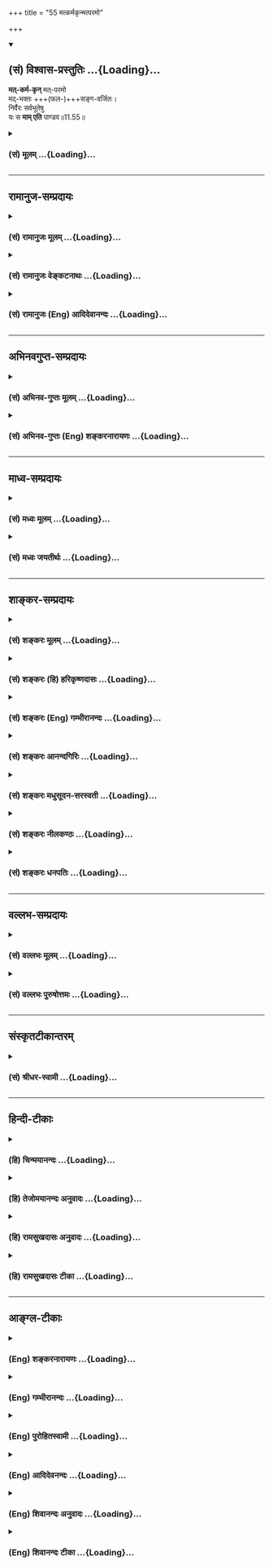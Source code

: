 +++
title = "55 मत्कर्मकृन्मत्परमो"

+++
<div class="js_include" newlevelforh1="2" title="(सं) विश्वास-प्रस्तुतिः" unfilled url="/purANam_vaiShNavam/mahAbhAratam/06-bhIShma-parva/03-bhagavad-gItA-parva/saMskRtam/vishvAsa-prastutiH/11_vishva-rUpa-darshana/55_matkarmakRnmatpar.md">
<details open><summary><h2>(सं) विश्वास-प्रस्तुतिः ...{Loading}...</h2></summary>

**मत्-कर्म-कृन्** मत्-परमो  
मद्-भक्तः +++(फल-)+++सङ्ग-वर्जितः।  
निर्वैरः सर्वभूतेषु  
यः स **माम् एति** पाण्डव॥11.55॥
</details>
</div>
<div class="js_include collapsed" newlevelforh1="3" title="(सं) मूलम्" unfilled url="/purANam_vaiShNavam/mahAbhAratam/06-bhIShma-parva/03-bhagavad-gItA-parva/saMskRtam/mUlam/11_vishva-rUpa-darshana/55_matkarmakRnmatpar.md">
<details><summary><h3>(सं) मूलम् ...{Loading}...</h3></summary>

मत्कर्मकृन्मत्परमो मद्भक्तः सङ्गवर्जितः।  
निर्वैरः सर्वभूतेषु यः स मामेति पाण्डव।।11.55।।
</details>
</div>


_________________
## रामानुज-सम्प्रदायः
<div class="js_include collapsed" newlevelforh1="3" title="(सं) रामानुजः मूलम्" unfilled url="/purANam_vaiShNavam/mahAbhAratam/06-bhIShma-parva/03-bhagavad-gItA-parva/saMskRtam/rAmAnujaH/mUlam/11_vishva-rUpa-darshana/55_matkarmakRnmatpar.md">
<details><summary><h3>(सं) रामानुजः मूलम् ...{Loading}...</h3></summary>

।।11.55।। वेदाध्ययनादीनि सर्वाणि कर्माणि मदाराधनरूपाणि इति यः करोति स
**मत्कर्मकृत मत्परमः** -- सर्वेषाम् आरम्भाणां अहम् एव परमोद्देश्यो यस्य
स मत्परमः **मद्भक्तः** -- अत्यर्थमत्प्रियत्वेन
मत्कीर्तनस्तुतिध्यानार्चनप्रणामादिभिः विना आत्मधारणम् अलभमानो
मदेकप्रयोजनतया यः सततं तानि करोति स मद्भक्तः।**सङ्गवर्जितः** --
मदेकप्रियत्वेन इतरसङ्गम् असहमानः **निर्वैरः सर्वभूतेषु** --
मत्संश्लेषवियोगैकसुखदुःखस्वभावत्वात् स्वदुःखस्य
स्वापराधनिमित्तत्वानुसंधानात् च सर्वभूतानां
परमपुरुषपरतन्त्रत्वानुसंधानात् च सर्वभूतेषु वैरनिमित्ताभावात् तेषु
निर्वैरः।**यः** एवंभूतः **स माम् एति;** मां यथावद् अवस्थितं प्राप्नोति।
निरस्ताविद्याद्यशेषदोषगन्धो मदेकानुभवो भवति इत्यर्थः।

</details>
</div>
<div class="js_include collapsed" newlevelforh1="3" title="(सं) रामानुजः वेङ्कटनाथः" unfilled url="/purANam_vaiShNavam/mahAbhAratam/06-bhIShma-parva/03-bhagavad-gItA-parva/saMskRtam/rAmAnujaH/venkaTanAthaH/11_vishva-rUpa-darshana/55_matkarmakRnmatpar.md">
<details><summary><h3>(सं) रामानुजः वेङ्कटनाथः ...{Loading}...</h3></summary>

  
  
।।11.55।। नाहं वेदैः इत्यादेः वेदानुवचनेन \[बृ.उ.4।4।22\]
इत्यादिश्रुतिविरोधपरिहाराय भक्त्यङ्गभावेन वेदानुवचनादीनामुपयोगं
वदन्प्रवेष्टुम् इत्युक्तं प्राप्तिहेतुं भक्त्यवस्थाविशेषं विविनक्ति --
मत्कर्मकृदिति। नाहं वेदैः इत्यादिनोक्तान्येव कर्माणि भगवति
समर्पणान्मत्कर्मशब्देनोच्यन्ते; कीर्तनादीनि तु प्रागुक्तानि
भक्त्यन्तर्गतत्वान्मद्भक्तशब्देऽनुप्रवेशमर्हन्तीत्यभिप्रायेणाहवेदाध्ययनेति।
कर्मप्रसङ्गात्तत्साध्यतया बुद्धिस्थं फलमिह मत्परमशब्देनोच्यत
इत्याहसर्वेषामिति। लौकिकानामन्नपानादिस्थानेऽस्य
कीर्तनादिकमित्यभिप्रायेणाहआत्मधारणमलभमान इति। भक्तेः
काष्ठाप्राप्तिदशायां यादृशी निस्सङ्गता; तां सहेतुकां
दर्शयतिमदेकप्रियत्वेनेति। तृषितस्यामृतधारायां तृणादिनिरोधवन्मन्यमानं
सङ्गमेवैनं यथा स्वयं विरक्तो वर्जयति; तथा स्वयं सङ्गे जातोद्वेग
इत्यभिप्रायेणइतरसङ्गमसहमान इत्युक्तम्। तादृश्यां भक्तिकाष्ठायां न केवलं
शास्त्रवश्यत्वेन निर्वैरता अपितु कारणाभावात् कार्याभाव
इत्याहमत्संश्लेषेति। परमात्मनि रक्ततया तदितरविरक्तस्य
सांसारिकक्षुद्रसुखदुःखयोरुपेक्षकत्वात्तन्निवर्तकेषु तत्प्रवर्तकेषु च
नास्य वैरसम्भवः। नच स्वापराधं जानतः परो द्वेषविषयः नच
कशादिवत्परतन्त्रतयाऽवगताय कश्चिदनुन्मत्तः कुप्येत् आत्मन इव परेषामपि
विश्वरूपभगवद्रूपत्वानुसन्धाने कथं वैरावकाशः इति भावः। एवम्भूतः
एवंविधः। प्रवेष्टुम् \[11।54\] इति प्रागुक्तानुसन्धानेनाह -- मां
यथावदवस्थितमिति। प्रवेशप्राप्त्यादिशब्दानामन्यार्थतां कुदृष्ट्यभिमतां
निराकर्तुं परमनिश्श्रेयसरूपायाः प्राप्तेः स्वरूपं शोधयतिनिरस्तेति।
निरस्तत्वमपुनरङ्कुरविनष्टत्वम्। अविद्या
अज्ञानान्यथाज्ञानतत्कारणकर्मादिरूपा। पूर्वावस्थायामपि
कतिपयाविद्यादिनिवृत्तिरस्तीति तद्व्यवच्छेदायाशेषपदम्। सवासननिरासद्योतनाय
गन्धशब्दः। मदेकानुभव इति -- सर्वं ह पश्यः पश्यति \[छां.उ.7।26।2\]
इत्युक्तं सर्वमपि सर्वशरीरोऽहमेव। तथाच श्रुत्यन्तरं ते सर्वगं सर्वतः
प्राप्य धीरा युक्तात्मानः सर्वमेवाविशन्ति \[मुं.उ.3।3।5\] इति -- इति
भावः। इति कवितार्किकसिंहस्य सर्वतन्त्रस्वतन्त्रस्य श्रीमद्वेङ्कटनाथस्य
वेदान्ताचार्यस्य कृतिषुश्रीमद्गीताभाष्यटीकायां तात्पर्यचन्द्रिकायां
एकादशोऽध्यायः।।11।।

</details>
</div>
<div class="js_include collapsed" newlevelforh1="3" title="(सं) रामानुजः (Eng) आदिदेवानन्दः" unfilled url="/purANam_vaiShNavam/mahAbhAratam/06-bhIShma-parva/03-bhagavad-gItA-parva/saMskRtam/rAmAnujaH/english/AdidevAnandaH/11_vishva-rUpa-darshana/55_matkarmakRnmatpar.md">
<details><summary><h3>(सं) रामानुजः (Eng) आदिदेवानन्दः ...{Loading}...</h3></summary>

11.55 Whosoever performs all acts like the study of the Vedas described above, considering them as several modes of worship, 'he works for Me.'
He who 'looks upon Me as the highest,' namely, one to whom I alone am the highest purpose in all his enterprises, has Me as 'the highest end.'
He who is 'devoted to me,' i.e., is greatly devoted to me and hence unable to sustain himself without reciting My names, praising Me,
meditating upon Me, worshipping Me, saluting Me etc., he who performs these always considering Me as the supreme end - he is My devotee. He is
'free from attachments,' as he is attached to me alone, and is therefore unable to have attachment to any other entity. He who is without hatred towards any being, is one who fulfils all the following conditions: his nature is to feel pleasure or pain solely on account of his union or separation from Me; he considers his own sins to be the cause of his sufferings (and not the work of others); he is confirmed in his faith that all beings are dependent on the Parama-purusa. For all these reasons he has no hatred for any one.

</details>
</div>


_________________
## अभिनवगुप्त-सम्प्रदायः
<div class="js_include collapsed" newlevelforh1="3" title="(सं) अभिनव-गुप्तः मूलम्" unfilled url="/purANam_vaiShNavam/mahAbhAratam/06-bhIShma-parva/03-bhagavad-gItA-parva/saMskRtam/abhinava-guptaH/mUlam/11_vishva-rUpa-darshana/55_matkarmakRnmatpar.md">
<details><summary><h3>(सं) अभिनव-गुप्तः मूलम् ...{Loading}...</h3></summary>

।।11.54 -- 11.55।। भक्त्येति। मत्कर्मेति। अविद्यमानान्यज्ञेयरमणीया येषां
भक्तिः परिस्फुरति तेषां \[ ज्ञानवान् \] मां प्रपद्यते +++(; N omit मां
प्रपद्यते)+++। वासुदेवः सर्वम् +++(Gita VII; 19 )+++
इत्यादिपूर्वाभिहितोपदेशचमत्कारात् विश्वात्मकं वासुदेवतत्त्वम् अयत्नत एव
बोधपदवीमवतरति इति।  
  

</details>
</div>
<div class="js_include collapsed" newlevelforh1="3" title="(सं) अभिनव-गुप्तः (Eng) शङ्करनारायणः" unfilled url="/purANam_vaiShNavam/mahAbhAratam/06-bhIShma-parva/03-bhagavad-gItA-parva/saMskRtam/abhinava-guptaH/english/shankaranArAyaNaH/11_vishva-rUpa-darshana/55_matkarmakRnmatpar.md">
<details><summary><h3>(सं) अभिनव-गुप्तः (Eng) शङ्करनारायणः ...{Loading}...</h3></summary>

11.54-55 Bhaktya etc. Mat-karma etc. Those, whose devotion, charming by
the absence of any other object in it, bursts forth-to the field of
realisation of those persons descends the Vasudea - tattva, the Absolute
being, without any effort (on their part) just on account of their
appreciation of the advice given earlier as 'Having the realisation that
Vasudeva is all, one takes refuge in Me. etc.'

</details>
</div>


_________________
## माध्व-सम्प्रदायः
<div class="js_include collapsed" newlevelforh1="3" title="(सं) मध्वः मूलम्" unfilled url="/purANam_vaiShNavam/mahAbhAratam/06-bhIShma-parva/03-bhagavad-gItA-parva/saMskRtam/madhvaH/mUlam/11_vishva-rUpa-darshana/55_matkarmakRnmatpar.md">
<details><summary><h3>(सं) मध्वः मूलम् ...{Loading}...</h3></summary>

।।11.55।। Sri Madhvacharya did not comment on this sloka.

</details>
</div>
<div class="js_include collapsed" newlevelforh1="3" title="(सं) मध्वः जयतीर्थः" unfilled url="/purANam_vaiShNavam/mahAbhAratam/06-bhIShma-parva/03-bhagavad-gItA-parva/saMskRtam/madhvaH/jayatIrthaH/11_vishva-rUpa-darshana/55_matkarmakRnmatpar.md">
<details><summary><h3>(सं) मध्वः जयतीर्थः ...{Loading}...</h3></summary>

।।11.55।। Sri Jayatirtha did not comment on this sloka.  
  
,

</details>
</div>


_________________
## शाङ्कर-सम्प्रदायः
<div class="js_include collapsed" newlevelforh1="3" title="(सं) शङ्करः मूलम्" unfilled url="/purANam_vaiShNavam/mahAbhAratam/06-bhIShma-parva/03-bhagavad-gItA-parva/saMskRtam/shankaraH/mUlam/11_vishva-rUpa-darshana/55_matkarmakRnmatpar.md">
<details><summary><h3>(सं) शङ्करः मूलम् ...{Loading}...</h3></summary>

।।11.55।। --,**मत्कर्मकृत्** मदर्थं कर्म मत्कर्म; तत् करोतीति
मत्कर्मकृत्। **मत्परमः --** करोति भृत्यः स्वामिकर्म; न तु आत्मनः परमा
प्रेत्य गन्तव्या गतिरिति स्वामिनं प्रतिपद्यते अयं तु मत्कर्मकृत् मामेव
परमां गतिं प्रतिपद्यते इति मत्परमः; अहं परमः परा गतिः यस्य सोऽयं
मत्परमः। तथा **मद्भक्तः** मामेव सर्वप्रकारैः सर्वात्मना सर्वोत्साहेन
भजते इति मद्भक्तः। **सङ्गवर्जितः** धनपुत्रमित्रकलत्रबन्धुवर्गेषु
सङ्गवर्जितः सङ्गः प्रीतिः स्नेहः तद्वर्जितः। **निर्वैरः** निर्गतवैरः
**सर्वभूतेषु** शत्रुभावरहितः आत्मनः अत्यन्तापकारप्रवृत्तेष्वपि। **यः**
ईदृशः मद्भक्तः **सः माम् एति;** अहमेव तस्य परा गतिः; न अन्या गतिः काचित्
भवति। अयं तव उपदेशः इष्टः मया उपदिष्टः हे **पाण्डव** इति।। इति
श्रीमत्परमहंसपरिव्राजकाचार्यस्य
श्रीगोविन्दभगवत्पूज्यपादशिष्यस्य,श्रीमच्छंकरभगवतः कृतौ
श्रीमद्भगवद्गीताभाष्ये  
  
एकादशोऽध्यायः।।  
  

</details>
</div>
<div class="js_include collapsed" newlevelforh1="3" title="(सं) शङ्करः (हि) हरिकृष्णदासः" unfilled url="/purANam_vaiShNavam/mahAbhAratam/06-bhIShma-parva/03-bhagavad-gItA-parva/saMskRtam/shankaraH/hindI/harikRShNadAsaH/11_vishva-rUpa-darshana/55_matkarmakRnmatpar.md">
<details><summary><h3>(सं) शङ्करः (हि) हरिकृष्णदासः ...{Loading}...</h3></summary>

।।11.55।। अब समस्त गीताशास्त्रका सारभूत अर्थ संक्षेपमें कल्याणप्राप्तिके
लिये कर्तव्यरूपसे बतलाया जाता है --, जो मुझ परमेश्वरके लिये कर्म
करनेवाला है और मेरे ही परायण है -- सेवक स्वामीके लिये कर्म करता है परंतु
मरनेके पश्चात् पानेयोग्य अपनी परमगति उसे नहीं मानता और यह तो मेरे लिये
ही कर्म करनेवाला,और मुझे ही अपनी परमगति समझनेवाला होता है; इस प्रकार
परमगति मैं ही हूँ ऐसा जो मत्परायण है। तथा मेरा ही भक्त है अर्थात् जो सब
प्रकारसे सब इन्द्रियोंद्वारा सम्पूर्ण उत्साहसे मेरा ही भजन करता है; ऐसा
मेरा भक्त है। तथा जो धन; पुत्र; मित्र; स्त्री और बन्धुवर्गमें सङ्ग --
प्रीति -- स्नेहसे रहित है। तथा सब भूतोंमें वैरभावसे रहित है अर्थात् अपना
अत्यन्त अनिष्ट करनेकी चेष्टा करनेवालोंमें भी जो शत्रुभावसे रहित है। ऐसा
जो मेरा भक्त है; हे पाण्डव वह मुझे पाता है अर्थात् मैं ही उसकी परमगति
हूँ; उसकी दूसरी कोई गति कभी नहीं होती। यह मैंने तुझे तेरे जाननेके लिये
इष्ट उपदेश दिया है।

</details>
</div>
<div class="js_include collapsed" newlevelforh1="3" title="(सं) शङ्करः (Eng) गम्भीरानन्दः" unfilled url="/purANam_vaiShNavam/mahAbhAratam/06-bhIShma-parva/03-bhagavad-gItA-parva/saMskRtam/shankaraH/english/gambhIrAnandaH/11_vishva-rUpa-darshana/55_matkarmakRnmatpar.md">
<details><summary><h3>(सं) शङ्करः (Eng) गम्भीरानन्दः ...{Loading}...</h3></summary>

11.55 Pandava, O son of Pandu; yah, he who; mat-karma-krt, works for Me:
work for Me is mat-karma; one who does it is mat-karma-krt-.
Mat-paramah, who accepts Me as the supreme Goal: A servant does work for
his master, but does not accept the master as his own supreme Goal to be
attained after death; his one, however, who does work for Me, accepts Me
alone as the supreme Goal. Thus he is matparamah-one to whom I am the
supreme Goal-. So also he who is madbhaktah, devoted to me: He adores Me
alone in all ways, with his whole being and full enthusiasm. Thus he is
madbhaktah-. Sanga-varjitah, who is devoid of attachment for wealth,
sons, friends, wife and relatives, Sanga means fondness, love; devoid of
them-. Nirvairah, who is free from enmity; sarva-bhutesu, towards all
beings-berefit of the idea of enmity even towards those engaged in doing
unmost harm to him-. Sah, he who is such a devotee of Mine; eti,
attains; mam, Me. I alone am his supreme Goal; he does not attain any
other goal. This is the advice for you, given by Me as desired by you.

</details>
</div>
<div class="js_include collapsed" newlevelforh1="3" title="(सं) शङ्करः आनन्दगिरिः" unfilled url="/purANam_vaiShNavam/mahAbhAratam/06-bhIShma-parva/03-bhagavad-gItA-parva/saMskRtam/shankaraH/AnandagiriH/11_vishva-rUpa-darshana/55_matkarmakRnmatpar.md">
<details><summary><h3>(सं) शङ्करः आनन्दगिरिः ...{Loading}...</h3></summary>

।।11.55।। भक्त्या त्विति विशेषणादन्येषामहेतुत्वमाशङ्क्याह -- **अधुनेति।**
समुच्चित्य संक्षिप्य पुञ्जीकृत्येति यावत्। मत्कर्मकृदित्युक्ते
मत्परमत्वमार्थिकमिति पुनरुक्तिरित्याशङ्क्याह -- **करोतीति।** भगवानेव
परमा गतिरिति निश्चयवतस्तत्रैव निष्ठा सिध्यतीत्याह -- **तथेति।** न तत्रैव
सर्वप्रकारैर्भजनं धनादिस्नेहाकृष्टत्वादित्याशङ्क्याह -- **सङ्गेति।**
द्वेषपूर्वकानिष्टाचरणं वैरमनपकारिषु तदभावेऽपि भवत्येवापकारिष्विति
शङ्कित्वाह -- **आत्मन इति।** एतच्च सर्वं
संक्षिप्यानुष्ठानार्थमुक्तमेवमनुतिष्ठतो
भगवत्प्राप्तिरवश्यंभाविनीत्युपसंहरति -- **अयमिति।** तदेवं भगवतो
विश्वरूपस्य सर्वात्मनः सर्वज्ञस्य सर्वेश्वरस्य मत्कर्मकृदित्यादिन्यायेन
क्रममुक्तिफलमभिध्यानमभिवदता तत्पदवाच्योऽर्थो व्यवस्थापितः। इति
श्रीमत्परमहंसपरिव्राजकाचार्यश्रीमच्छुद्धानन्दपूज्यपादशिष्यानन्दगिरिकृतौ
एकादशोऽध्यायः।।11।।  
  

</details>
</div>
<div class="js_include collapsed" newlevelforh1="3" title="(सं) शङ्करः मधुसूदन-सरस्वती" unfilled url="/purANam_vaiShNavam/mahAbhAratam/06-bhIShma-parva/03-bhagavad-gItA-parva/saMskRtam/shankaraH/madhusUdana-sarasvatI/11_vishva-rUpa-darshana/55_matkarmakRnmatpar.md">
<details><summary><h3>(सं) शङ्करः मधुसूदन-सरस्वती ...{Loading}...</h3></summary>

।।11.55।। अधुना सर्वस्य गीताशास्त्रस्य सारभूतोऽर्थो
निःश्रेयसार्थिनामनुष्ठानाय पुञ्जीकृत्योच्यते -- मत्कर्मकृदिति। मदर्थं
कर्म वेदविहितं करोतीति मत्कर्मकृत्। स्वर्गादिकामनायां सत्यां कथमेवमिति
नेत्याह। मत्परमः अहमेव परमः प्राप्तव्यत्वेन निश्चितो नतु स्वर्गादिर्यस्य
सः। अतएव मत्प्राप्त्याशया मद्भक्तः सर्वै प्रकारैर्मम भजनपरः। पुत्रादिषु
स्नेहे सति कथमेवं स्यादिति नेत्याह -- सङ्गेति। सङ्गवर्जितः
बाह्यवस्तुस्पृहाशून्यः। शत्रुषु द्वेषे सति कथमेवं स्यादिति नेत्याह --
निर्वैर इति। निर्वैरः सर्वभूतेषु अपकारिष्वपि द्वेषशून्यो यः स
मामेत्यभेदेन। हे पाण्डव; अयमर्थस्त्वया ज्ञातुमिष्टो मयोपदिष्टो नातःपरं
किंचित्कर्तव्यमस्तीत्यर्थः। दृशः कर्मभूतं हि यत्तच्च विश्वं स्वयं रूप्यते
नान्यतस्तच्च रूपम्।  
  
जगद्यः स्वभासा निरस्यात्मरूपं ददावादरात्काशिराजं भजे तम्।।1।।

</details>
</div>
<div class="js_include collapsed" newlevelforh1="3" title="(सं) शङ्करः नीलकण्ठः" unfilled url="/purANam_vaiShNavam/mahAbhAratam/06-bhIShma-parva/03-bhagavad-gItA-parva/saMskRtam/shankaraH/nIlakaNThaH/11_vishva-rUpa-darshana/55_matkarmakRnmatpar.md">
<details><summary><h3>(सं) शङ्करः नीलकण्ठः ...{Loading}...</h3></summary>

।।11.55।। शास्त्रसर्वस्वं संगृह्णाति -- **मत्कर्मकृदिति।** मदर्थमेव
कर्माणि करोतीति मत्कर्मकृत्। अहमेव परमो निष्कलः प्राप्यो यस्येति स
मत्परमः। एतेन कृत्स्नः कर्मयोगो ध्यानयोगश्च त्वंपदार्थशोधक उक्तः। मम
भक्त आराधनकृदित्युपासनाकाण्डार्थसंग्रहः। सङ्गवर्जित इत्यनेन
एकान्तभगवद्ध्याननिष्ठ इत्युक्तम्। निर्वैर इति विश्वं भगवदात्मना
पश्येदित्युक्तम्। अन्यथा भेदबुद्धिमतो निर्वैरत्वासंभवात्। एवंभूतो यः स
मां तत्पदलक्ष्यार्थभूतमखण्डानन्दैकघनमेति प्राप्नोति प्रत्यगभेदेन। हे
पाण्डव विशुद्धवंशज। त्वमेवैतज्ज्ञातुं शक्नोषीति भावः।  
  

</details>
</div>
<div class="js_include collapsed" newlevelforh1="3" title="(सं) शङ्करः धनपतिः" unfilled url="/purANam_vaiShNavam/mahAbhAratam/06-bhIShma-parva/03-bhagavad-gItA-parva/saMskRtam/shankaraH/dhanapatiH/11_vishva-rUpa-darshana/55_matkarmakRnmatpar.md">
<details><summary><h3>(सं) शङ्करः धनपतिः ...{Loading}...</h3></summary>

।।11.55।। इदानीं शास्त्रसारभूतस्य गीताशास्त्रस्य सारभूतमर्थं
निःश्रेयसप्रयोजनकं संगृह्यावश्यमुष्ठानायातिकारुणिको भगवानाह। मदर्थं
मत्पीत्यर्थं वेदविहितं कर्म करोतीति मत्कर्मकृत्। यतोऽहमेव परमः प्रकृष्टः
प्राप्यो यस्य नतु स्वर्गादिः स तथा मत्प्राप्तिसाधनेन सर्वात्मना
सर्वप्रकारैः सर्वोत्साहेन मद्भजनेन युक्तः धनाद्यासक्त्या भगवद्भजनं न
सिध्यत्यत आह। धनपुत्रमित्रकलत्रादिषु सङ्गवर्जित आसक्तिरहितः भूतेषु
सवैरस्य मदनन्या भक्तिरतिदूरतरेत्याह। सर्वभूतेषु निर्वैरः साधारणेषु
स्वस्यात्यन्तापकारकेषु अपि शत्रुभाववर्जितः य ईदृशो दम्भरहितो मद्भक्तः स
मामेति। अभेदेन साक्षात्करोति। अहमेव तस्य परा गतिर्नान्येत्यर्थः। अयं
सारसंग्रहो मया तवोपदिष्टः। यतो भवान् मत्पितृभामापत्यत्वादतिप्रेमास्पद
इत्याशयेनाह -- पाण्डवेति। तदनेनैकादशाध्यायेन विश्वरुपप्रतिपादकेन
सर्वेश्वरस्य सर्वात्मानः सर्वज्ञस्यानन्यता भक्त्या
तत्स्वरुपज्ञानादिप्रदर्शकेन तत्पदवाच्योऽर्थो निरुपितः।। चिदानन्दे
यत्रादितिजनरयक्षासुरयुतं विभातं त्रैलोक्यं सति भवति नाश्चर्यजनकम्।  
  
अनन्ताण्डाधारे तमजमजरात्मानममृतं शिवं कृष्णं वन्दे निखिलहृदिगं
द्रष्टुमभयम्।।1।। इति
श्रीपरमहंसपरिव्राजकाचार्यश्रीबालस्वामिश्रीपादशिष्यदत्तवंशावतंसरामकुमारसूनुधनपतिविदुषा
विरचितायां श्रीगीताभाष्योत्कर्षदीपिकायां एकादशोऽध्यायः।।11।।  
  

</details>
</div>


_________________
## वल्लभ-सम्प्रदायः
<div class="js_include collapsed" newlevelforh1="3" title="(सं) वल्लभः मूलम्" unfilled url="/purANam_vaiShNavam/mahAbhAratam/06-bhIShma-parva/03-bhagavad-gItA-parva/saMskRtam/vallabhaH/mUlam/11_vishva-rUpa-darshana/55_matkarmakRnmatpar.md">
<details><summary><h3>(सं) वल्लभः मूलम् ...{Loading}...</h3></summary>

।।11.55।। यद्यप्येवं तथापि त्वादृशस्य
मन्निगममर्यादायामनुगृहीतत्वान्मदाज्ञया मद्भक्तिपूर्वकमेव स्वधर्मकरणे
मत्प्राप्तिरित्याह -- मत्कर्मकृदिति। भगवदीयस्य भगवत्सेवापूर्वककर्मकरणं
विहितंमम कर्मकरणे प्रभोरिच्छाऽस्तीति यो निर्द्धारयति स करोति; य
एतद्विपरीतं स न करोति; यथा शुकजडादिः। एतन्निर्द्धारश्च भगवदधीनोऽतो
भक्तेष्वपि तन्निर्द्धारणानियम इत्यतः कर्म कर्त्तव्यमेव अतन्निर्द्धारणे
त्वाधुनिकानाम् एवं सतीच्छाज्ञानवता तत्सन्देहवता च कर्त्तव्यं
इति। तन्निर्द्धारणानियमः पृथग्यः प्रतिबन्धः फलं इत्यादि सूत्रभाष्ये
निर्णीतमवगन्तव्यम्। मत्परम इति अहमेव परम उद्देश्यो यस्य परमो मद्भक्तः स
मामेति पुरुषोत्तमाप्तिस्तस्य फलं भवतीत्यर्थः।  
  

</details>
</div>
<div class="js_include collapsed" newlevelforh1="3" title="(सं) वल्लभः पुरुषोत्तमः" unfilled url="/purANam_vaiShNavam/mahAbhAratam/06-bhIShma-parva/03-bhagavad-gItA-parva/saMskRtam/vallabhaH/puruShottamaH/11_vishva-rUpa-darshana/55_matkarmakRnmatpar.md">
<details><summary><h3>(सं) वल्लभः पुरुषोत्तमः ...{Loading}...</h3></summary>

  
  
।।11.55।। नन्वनन्यभक्तः कथं ज्ञेयः इत्याकाङ्क्षायामाह -- मत्कर्मकृदिति।
मदर्थं स्वस्य सहजदासत्वेन; न तु कामनया; कर्म सेवादिरूपं करोति स तथा।
मत्परमः अहमेव परमः सर्वस्वं यस्य। मद्भक्तः मद्भजनकृत् मदाश्रितो वा।
सङ्गवर्जितः पुत्रादिलौकिकावैष्णवादिसङ्गवर्जितः। सर्वभूतेषु निर्वैरः
द्वेषरहितः। हे पाण्डव,उत्पत्त्यैव भक्त एवंविधो यः स मामेति प्राप्नोति;
सोऽनन्यो ज्ञातव्य इति भावः। प्रदर्श्य विश्वरूपं स्वं दृढीकृत्याऽर्जुनाय
वै। श्रीकृष्णः साधनासाध्यं स्वस्वरूपमदर्शयत्।।1।।

</details>
</div>


_________________
## संस्कृतटीकान्तरम्
<div class="js_include collapsed" newlevelforh1="3" title="(सं) श्रीधर-स्वामी" unfilled url="/purANam_vaiShNavam/mahAbhAratam/06-bhIShma-parva/03-bhagavad-gItA-parva/saMskRtam/shrIdhara-svAmI/11_vishva-rUpa-darshana/55_matkarmakRnmatpar.md">
<details><summary><h3>(सं) श्रीधर-स्वामी ...{Loading}...</h3></summary>

।।11.55।। अतः सर्वशास्त्रसारं परमं रहस्यं शृण्वित्याह **--
मत्कर्मकृदिति।** मदर्थं कर्म करोतीति मत्कर्मकृत्; अहमेव परमः पुरुषार्थो
यस्य सः; ममैव भक्तो मामेवाश्रितः; पुत्रादिषु सङ्गवर्जितो; निर्वैरश्च
सर्वभूतेषु एवंभूतो यः स मां प्राप्नोति नान्य इति।

</details>
</div>


_________________
## हिन्दी-टीकाः
<div class="js_include collapsed" newlevelforh1="3" title="(हि) चिन्मयानन्दः" unfilled url="/purANam_vaiShNavam/mahAbhAratam/06-bhIShma-parva/03-bhagavad-gItA-parva/hindI/chinmayAnandaH/11_vishva-rUpa-darshana/55_matkarmakRnmatpar.md">
<details><summary><h3>(हि) चिन्मयानन्दः ...{Loading}...</h3></summary>

।।11.55।। अर्जुन ने यह सुना कि अनन्यभक्ति के द्वारा कोई भी भक्त; भगवान्
के समष्टि वैभव को न केवल पहचान ही सकता है; वरन् स्वयं में ही उसका
साक्षात् अनुभव भी कर सकता है। तब पाण्डव राजपुत्र के मुख पर उस अनुभव या
पद को प्राप्त करने की उत्सुकता दिखाई दी। यद्यपि उसने स्पष्ट प्रश्न नहीं
किया तथापि उसके मुख के भाव से ही उसे समझकर भगवान् श्रीकृष्ण यहाँ वर्णन
करते हैं कि कोई साधक जीवन में इस पूर्णत्व को कैसे प्राप्त कर सकता
है। किसी जीव को ईश्वरत्व प्राप्त करने का श्रीकृष्ण द्वारा उपदिष्ट योजना
के पांच अंग हैं। उन पांच अंगों या आवश्यक गुणों को इस श्लोक में बताया गया
है। वे गुण हैं (1) जो ईश्वरार्पण बुद्धि से कर्म करता है; (2) जिसका परम
लक्ष्य ईश्वर ही है; (3) जो ईश्वर का भक्त है; (4) जो आसक्तियों से रहित
है; तथा (5) जो भूतमात्र के प्रति वैरभाव से रहित है। इन पांच आवश्यक गुणों
में आत्मसंयम की सम्पूर्ण साधना का सारांश दिया गया है। ईश्वर के अखण्ड
स्मरण से ही समस्त उपाधियों के कर्मों में अनासक्ति का भाव दृढ़ होता है।
किसी व्यक्ति के प्रति वैरभाव तभी होता है; जब हम उसे पराया समझते हैं।
मेरे ही दोनों हाथों के मध्य कोई वैरभाव नहीं हो सकता। आत्मैकत्व के बोध से
जब सर्वत्र एकता का दर्शन और अनुभव होता है; केवल तभी समस्त भूतों के प्रति
पूर्ण निर्वैरभाव प्राप्त हो सकता है। मन और बुद्धि के स्तर पर सर्वथा
अनासक्ति होना असंभव है। मन और बुद्धि किसी वस्तु या व्यक्ति के प्रति
आसक्ति के बिना नहीं रह सकते हैं। इसलिए एक साधक; सर्वप्रथम; ईश्वरार्पण की
भावना के द्वारा विषयासक्ति को त्यागना सीखता है; और तत्पश्चात् अपने मन को
भक्ति के साथ ईश्वर में स्थित कर देता है। इस अंग की पूर्णता के लिए पूर्व
कथित गुण निश्चय ही सहायक होते हैं। इस प्रकार; सम्पूर्ण योजना का
पुनरावलोकन करने पर ज्ञात होगा कि वह पूर्ण मनोवैज्ञानिक होने के कारण
सर्वथा स्वीकार्य है। प्रत्येक उत्तर अंग अपने पूर्व अंग से पोषित होता है।
इस श्लोक से यह भी स्पष्ट ज्ञात होता है कि अध्यात्म के साधक की महान्
पवित्र तीर्थयात्रा ईश्वरार्पण बुद्धि से कर्म करने से प्रारम्भ होती है।
तत्पश्चात् स्वयं ईश्वर ही उसके जीवन का परम लक्ष्य बन जाता है। इसका
परिणाम होगा ईश्वर के प्रति परम प्रेम। स्वाभाविक है कि जगत् की अनित्य;
परिच्छिन्न वस्तुओं के साथ उसकी आसक्ति समाप्त हो जायेगी और वह आत्मा का
दर्शन कर सकेगा। जब स्वयं आत्मस्वरूप ही बनकर वह स्वयं को सर्वत्र; सब
भूतों में पहचानेगा; तब उसका किसी भी प्राणी से किसी प्रकार का वैर नहीं
होगा। गीता के अनुसार साधना के द्वारा प्राप्त आत्मसाक्षात्कार की पूर्णता
की कसौटी है सबसे प्रेम और किसी से द्वेष नहीं होना। conclusion तत्सदिति
श्रीमद्भगवद्गीतासूपनिषस्तु ब्रह्मविद्यायां योगशास्त्रे  
  
श्रीकृष्णार्जुनसंवादे विश्वरूपदर्शनयोगो नाम एकादशोऽध्याय।। इस प्रकार
श्रीकृष्णार्जुनसंवाद के रूप में ब्रह्मविद्या और योगशास्त्रस्वरूप
श्रीमद्भगवद्गीतोपनिषद् का विश्वरूप दर्शनयोग नामक ग्यारहवां अध्याय समाप्त
होता है। इस अध्याय का विश्वरूपदर्शनयोग यह नाम सार्थक है। वेदान्तशास्त्र
की परिभाषिक शब्दावली के अनुसार यहाँ प्रयुक्त विश्वरूप शब्द का वास्तविक
अर्थ विराट्रूप है। आत्मा एक व्यष्टि स्थूल देह के साथ तादात्म्य को
प्राप्त होकर जाग्रत् अवस्था की घटनाओं का अनुभव करता है। इस अवस्था में
स्थित आत्मा को वेदान्त में विश्व कहा जाता है। वही आत्मा समष्टि स्थूल देह
अर्थात् ब्रह्माण्ड के साथ तादात्म्य प्राप्त कर विराट् कहलाता है। यद्यपि
यहाँ भगवान् ने अपना विराट्रूप दिखाया है; तथापि इस अध्याय का नाम
विश्वरूपदर्शनयोग है। इससे विश्व और विराट् के पारमार्थिक एकत्व का बोध
होता है।

</details>
</div>
<div class="js_include collapsed" newlevelforh1="3" title="(हि) तेजोमयानन्दः अनुवादः" unfilled url="/purANam_vaiShNavam/mahAbhAratam/06-bhIShma-parva/03-bhagavad-gItA-parva/hindI/tejomayAnandaH/anuvAdaH/11_vishva-rUpa-darshana/55_matkarmakRnmatpar.md">
<details><summary><h3>(हि) तेजोमयानन्दः अनुवादः ...{Loading}...</h3></summary>

।।11.55।। हे पाण्डव! जो पुरुष मेरे लिए ही कर्म करने वाला है, और मुझे ही
परम लक्ष्य मानता है, जो मेरा भक्त है तथा संगरहित है, जो भूतमात्र के
प्रति निर्वैर है, वह मुझे प्राप्त होता है।।

</details>
</div>
<div class="js_include collapsed" newlevelforh1="3" title="(हि) रामसुखदासः अनुवादः" unfilled url="/purANam_vaiShNavam/mahAbhAratam/06-bhIShma-parva/03-bhagavad-gItA-parva/hindI/rAmasukhadAsaH/anuvAdaH/11_vishva-rUpa-darshana/55_matkarmakRnmatpar.md">
<details><summary><h3>(हि) रामसुखदासः अनुवादः ...{Loading}...</h3></summary>

।।11.55।। हे पाण्डवन ! जो मेरे लिये ही कर्म करनेवाला, मेरे ही परायण और
मेरा ही भक्त है तथा सर्वथा आसक्तिरहित और प्राणिमात्रके साथ निर्वैर है,
वह भक्त मेरेको प्राप्त होता है।

</details>
</div>
<div class="js_include collapsed" newlevelforh1="3" title="(हि) रामसुखदासः टीका" unfilled url="/purANam_vaiShNavam/mahAbhAratam/06-bhIShma-parva/03-bhagavad-gItA-parva/hindI/rAmasukhadAsaH/TIkA/11_vishva-rUpa-darshana/55_matkarmakRnmatpar.md">
<details><summary><h3>(हि) रामसुखदासः टीका ...{Loading}...</h3></summary>

।।11.55।।***व्याख्या--***\[इस श्लोकमें पाँच बातें आयी हैं। इन पाँचोंको
'साधनपञ्चक' भी कहते हैं। इन पाँचों बातोंके दो विभाग हैं। (1) भगवान्के
साथ घनिष्ठता और (2) संसारके साथ सम्बन्ध-विच्छेद। पहले विभागमें
**'मत्कर्मकृत्',****'मत्परमः'** और **'मद्भक्तः'** -- ये तीन बातें हैं;
और दूसरे विभागमें **'सङ्गवर्जितः'** और**'निर्वैरः सर्वभूतेषू'--**

</details>
</div>


_________________
## आङ्ग्ल-टीकाः
<div class="js_include collapsed" newlevelforh1="3" title="(Eng) शङ्करनारायणः" unfilled url="/purANam_vaiShNavam/mahAbhAratam/06-bhIShma-parva/03-bhagavad-gItA-parva/english/shankaranArAyaNaH/11_vishva-rUpa-darshana/55_matkarmakRnmatpar.md">
<details><summary><h3>(Eng) शङ्करनारायणः ...{Loading}...</h3></summary>

11.55. He, who performs actions for \[attaining\] Me; who regards Me as his supreme goal; who is devoted to Me; who is free from attachment; and who is free from hatred towards all beings-he attains me, O son of Pandu
!

</details>
</div>
<div class="js_include collapsed" newlevelforh1="3" title="(Eng) गम्भीरानन्दः" unfilled url="/purANam_vaiShNavam/mahAbhAratam/06-bhIShma-parva/03-bhagavad-gItA-parva/english/gambhIrAnandaH/11_vishva-rUpa-darshana/55_matkarmakRnmatpar.md">
<details><summary><h3>(Eng) गम्भीरानन्दः ...{Loading}...</h3></summary>

11.55 O son of Pandu, he who works for Me, accepts Me as the supreme Goal, is devoted to Me, is devoid of attachment and free from enmity towards all beings-he attains Me.

</details>
</div>
<div class="js_include collapsed" newlevelforh1="3" title="(Eng) पुरोहितस्वामी" unfilled url="/purANam_vaiShNavam/mahAbhAratam/06-bhIShma-parva/03-bhagavad-gItA-parva/english/purohitasvAmI/11_vishva-rUpa-darshana/55_matkarmakRnmatpar.md">
<details><summary><h3>(Eng) पुरोहितस्वामी ...{Loading}...</h3></summary>

11.55 He whose every action is done for My sake, to whom I am the final goal, who loves Me only and hates no one - O My dearest son, only he can realize Me!"

</details>
</div>
<div class="js_include collapsed" newlevelforh1="3" title="(Eng) आदिदेवनन्दः" unfilled url="/purANam_vaiShNavam/mahAbhAratam/06-bhIShma-parva/03-bhagavad-gItA-parva/english/AdidevanandaH/11_vishva-rUpa-darshana/55_matkarmakRnmatpar.md">
<details><summary><h3>(Eng) आदिदेवनन्दः ...{Loading}...</h3></summary>

11.55 Whosoever works for Me, looks upon Me as the highest and is devoted to Me, free from attached and without enmity towards any creature, he comes to Me, O Arjuna.

</details>
</div>
<div class="js_include collapsed" newlevelforh1="3" title="(Eng) शिवानन्दः अनुवादः" unfilled url="/purANam_vaiShNavam/mahAbhAratam/06-bhIShma-parva/03-bhagavad-gItA-parva/english/shivAnandaH/anuvAdaH/11_vishva-rUpa-darshana/55_matkarmakRnmatpar.md">
<details><summary><h3>(Eng) शिवानन्दः अनुवादः ...{Loading}...</h3></summary>

11.55 He who does all actions for Me, who looks upon Me as the Supreme,
who is devoted to Me, who is free from attachment, who bears enmity towards no creature, he comes to Me, O Arjuna.

</details>
</div>
<div class="js_include collapsed" newlevelforh1="3" title="(Eng) शिवानन्दः टीका" unfilled url="/purANam_vaiShNavam/mahAbhAratam/06-bhIShma-parva/03-bhagavad-gItA-parva/english/shivAnandaH/TIkA/11_vishva-rUpa-darshana/55_matkarmakRnmatpar.md">
<details><summary><h3>(Eng) शिवानन्दः टीका ...{Loading}...</h3></summary>

11.55 मत्कर्मकृत् does actions for Me; मत्परमः looks on Me as the Supreme; मद्भक्तः is devoted to Me; सङ्गवर्जितः is freed from attachment; निर्वैरः without enmity; सर्वभूतेषु towards all creatures;
यः who; सः he; माम् to Me; एति goes; पाण्डव O Arjuna.Commentary This is the essence of the whole teaching of the Gita. He who practises this teaching will attain Supreme Bliss and Immortality. This verse contains the summary of the entire philosophy of the Gita.He who performs actions
(duties) for the sake of the Lord; who consecrates all his actions to Him; who serves the Lord with his heart and soul; who regards the Lord as his supreme goal; who lives for Him alone; who works for Him alone;
who sees the Lord in everything; who sees the whole world as the Cosmic Form of the Lord and therefore cherishes no feeling of hatred or enmity towards any creature even when great injury has been done by others to him; who has no attachment or love to wealth; children; wife; friends and relatives; and who seeks nothing else but the Lord; realises Him and enters into His Being. He becomes one with Him.Thus in the Upanishads of the glorious Bhagavad Gita; the science of the Eternal; the scripture of Yoga; the dialogue between Sri Krishna and Arjuna; ends the eleventh discourse entitledThe Yoga of the Vision of the Cosmic Form.,

</details>
</div>
